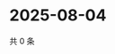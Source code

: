 # 2025-08-04

共 0 条

<!-- BEGIN ZHIHUVIDEO -->
<!-- 最后更新时间 Mon Aug 04 2025 13:30:56 GMT+0800 (China Standard Time) -->

<!-- END ZHIHUVIDEO -->
